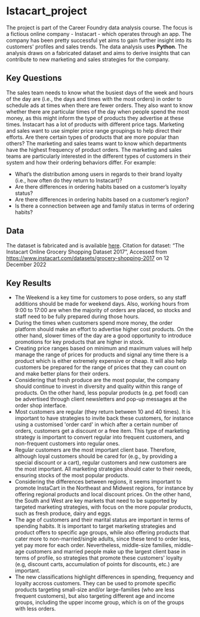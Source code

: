 # Istacart_project
The project is part of the Career Foundry data analysis course. The focus is a fictious online company - Instacart - which operates through an app. The company has been pretty successful yet aims to gain further insight into its customers' profiles and sales trends. The data analysis uses **Python**. The analysis draws on a fabricated dataset and aims to derive insights that can contribute to new marketing and sales strategies for the company.
## Key Questions
The sales team needs to know what the busiest days of the week and hours of the day
are (i.e., the days and times with the most orders) in order to schedule ads at times
when there are fewer orders.
They also want to know whether there are particular times of the day when people spend
the most money, as this might inform the type of products they advertise at these times.
Instacart has a lot of products with different price tags. Marketing and sales want to use
simpler price range groupings to help direct their efforts.
Are there certain types of products that are more popular than others? The marketing
and sales teams want to know which departments have the highest frequency of product
orders.
The marketing and sales teams are particularly interested in the different types of
customers in their system and how their ordering behaviors differ. For example:
* What’s the distribution among users in regards to their brand loyalty (i.e., how
often do they return to Instacart)?
* Are there differences in ordering habits based on a customer’s loyalty status?
* Are there differences in ordering habits based on a customer’s region?
* Is there a connection between age and family status in terms of ordering habits?
## Data
The dataset is fabricated and is available [here](https://www.instacart.com/datasets/grocery-shopping-2017).
Citation for dataset: “The Instacart Online Grocery Shopping Dataset
2017”, Accessed from https://www.instacart.com/datasets/grocery-shopping-2017 on 12 December 2022
## Key Results
* The Weekend is a key time for customers to pose orders, so any staff additions should be made for weekend days. Also, working hours from 9:00 to 17:00 are when the majority of orders are placed, so stocks and staff need to be fully prepared during those hours.
* During the times when customers spend more money, the order platform should make an effort to advertise higher cost products. On  the other hand, slower times of the day are a good opportunity to introduce promotions for key products that are higher in stock.
* Creating price ranges based on minimum and maximum values will help manage the range of prices for products and signal any time there is a product which is either extremely expensive or cheap. It will also help customers be prepared for the range of prices that they can count on and make better plans for their orders. 
* Considering that fresh produce are the most popular, the company should continue to invest in diversity and quality within this range of products. On the other hand, less popular products (e.g. pet food) can be advertised through client newsletters and pop-up messages at the order shop interface.
* Most customers are regular (they return between 10 and 40 times). It is important to have strategies to invite back these customers, for instance using a customised 'order card' in which after a certain number of orders, customers get a discount or a free item. This type of marketing strategy is important to convert regular into frequent customers, and non-frequent customers into regular ones. 
* Regular customers are the most important client base. Therefore, although loyal customers should be cared for (e.g., by providing a special discount or a cart), regular customers and new customers are the most important. All marketing strategies should cater to their needs, ensuring stocks of the most popular products. 
* Considering the differences between regions, it seems important to promote InstaCart in the Northeast and Midwest regions, for instance by offering regional products and local discount prices. On the other hand, the South and West are key markets that need to be supported by targeted marketing strategies, with focus on the more popular products, such as fresh produce, dairy and eggs. 
* The age of customers and their marital status are important in terms of spending habits. It is important to target marketing strategies and product offers to specific age groups, while also offering products that cater more to non-married/single adults, since these tend to order less, yet pay more for each order. Nevertheless, middle-size families, middle-age customers and married people make up the largest client base in terms of profile, so strategies that promote these customers' loyalty (e.g, discount carts, accumulation of points for discounts, etc.) are important. 
* The new classifications highlight differences in spending, frequency and loyalty accross customers. They can be used to promote specific products targeting small-size and/or large-families (who are less frequent customers), but also targeting different age and income groups, including the upper income group, which is on of the groups with less orders.
